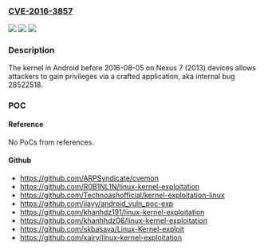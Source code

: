 ### [CVE-2016-3857](https://cve.mitre.org/cgi-bin/cvename.cgi?name=CVE-2016-3857)
![](https://img.shields.io/static/v1?label=Product&message=n%2Fa&color=blue)
![](https://img.shields.io/static/v1?label=Version&message=n%2Fa&color=blue)
![](https://img.shields.io/static/v1?label=Vulnerability&message=n%2Fa&color=brighgreen)

### Description

The kernel in Android before 2016-08-05 on Nexus 7 (2013) devices allows attackers to gain privileges via a crafted application, aka internal bug 28522518.

### POC

#### Reference
No PoCs from references.

#### Github
- https://github.com/ARPSyndicate/cvemon
- https://github.com/R0B1NL1N/linux-kernel-exploitation
- https://github.com/Technoashofficial/kernel-exploitation-linux
- https://github.com/jiayy/android_vuln_poc-exp
- https://github.com/khanhdz191/linux-kernel-exploitation
- https://github.com/khanhhdz06/linux-kernel-exploitation
- https://github.com/skbasava/Linux-Kernel-exploit
- https://github.com/xairy/linux-kernel-exploitation

